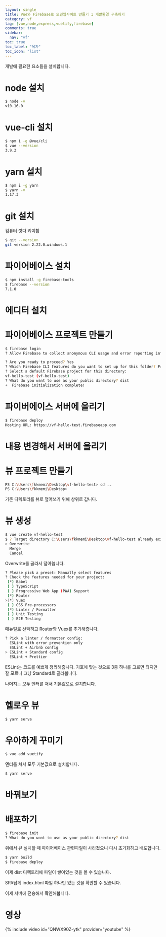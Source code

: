 ```yaml
---
layout: single
title: Vue와 Firebase로 모던웹사이트 만들기 1 개발환경 구축하기
category: vf
tag: [vue,node,express,vuetify,firebase]
comments: true
sidebar:
  nav: "vf"
toc: true
toc_label: "목차"
toc_icon: "list"
---
```


개발에 필요한 요소들을 설치합니다.

# node 설치

```bash
$ node -v
v10.16.0
```

# vue-cli 설치

```bash
$ npm i -g @vue/cli
$ vue --version
3.9.2
```

# yarn 설치

```bash
$ npm i -g yarn
$ yarn -v
1.17.3
```

# git 설치

컴퓨터 껏다 켜야함

```bash
$ git --version
git version 2.22.0.windows.1
```

# 파이어베이스 설치

```bash
$ npm install -g firebase-tools
$ firebase --version
7.1.0
```

# 에디터 설치


# 파이어베이스 프로젝트 만들기

```bash
$ firebase login
? Allow Firebase to collect anonymous CLI usage and error reporting information? Yes
```

```bash
? Are you ready to proceed? Yes
? Which Firebase CLI features do you want to set up for this folder? Press Space to select features, then Enter
? Select a default Firebase project for this directory:
vf-hello-test (vf-hello-test)
? What do you want to use as your public directory? dist
+  Firebase initialization complete!
```

# 파이버에이스 서버에 올리기

```bash
$ firebase deploy
Hosting URL: https://vf-hello-test.firebaseapp.com
```

# 내용 변경해서 서버에 올리기

# 뷰 프로젝트 만들기

```bash
PS C:\Users\fkkmemi\Desktop\vf-hello-test> cd ..
PS C:\Users\fkkmemi\Desktop> 
```
기존 디렉토리를 뷰로 덮어쓰기 위해 상위로 갑니다.

# 뷰 생성

```bash
$ vue create vf-hello-test
$ ? Target directory C:\Users\fkkmemi\Desktop\vf-hello-test already exists. Pick an action: (Use arrow keys)
> Overwrite
  Merge
  Cancel
```

Overwrite를 골라서 덮어씁니다.

```bash
? Please pick a preset: Manually select features
? Check the features needed for your project:
 (*) Babel
 ( ) TypeScript
 ( ) Progressive Web App (PWA) Support
 (*) Router
>(*) Vuex
 ( ) CSS Pre-processors
 (*) Linter / Formatter
 ( ) Unit Testing
 ( ) E2E Testing
```

매뉴얼로 선택하고 Router와 Vuex를 추가해줍니다.

```bash
? Pick a linter / formatter config:
  ESLint with error prevention only
  ESLint + Airbnb config
> ESLint + Standard config
  ESLint + Prettier
```

ESLint는 코드를 예쁘게 정리해줍니다. 기호에 맞는 것으로 3중 하나를 고르면 되지만 잘 모르니 그냥 Standard로 골라봅니다.

나머지는 모두 엔터를 쳐서 기본값으로 설치합니다.

# 헬로우 뷰

```bash
$ yarn serve
```

# 우아하게 꾸미기

```bash
$ vue add vuetify
```

엔터를 쳐서 모두 기본값으로 설치합니다.

```bash
$ yarn serve
```

# 바꿔보기

# 배포하기

```bash
$ firebase init
? What do you want to use as your public directory? dist
```

위에서 뷰 설치할 때 파이어베이스 관련파일이 사라졌으니 다시 초기화하고 배포합니다.


```bash
$ yarn build
$ firebase deploy
```

이제 dist 디렉토리에 파일이 쌓여있는 것을 볼 수 있습니다.

SPA답게 index.html 파일 하나만 있는 것을 확인할 수 있습니다.

이제 서버에 전송해서 확인해봅니다.

# 영상

{% include video id="QNWX90Z-ytk" provider="youtube" %}
